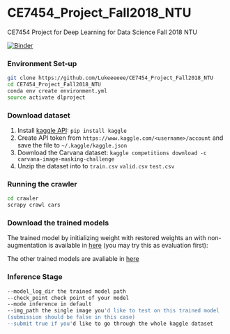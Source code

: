 # CE7454_Project_Fall2018_NTU
CE7454 Project for Deep Learning for Data Science Fall 2018 NTU


[![Binder](https://mybinder.org/badge.svg)][binder]

[binder]: https://mybinder.org/v2/gh/Lukeeeeee/CE7454_Project_Fall2018_NTU/master

### Environment Set-up

```bash
git clone https://github.com/Lukeeeeee/CE7454_Project_Fall2018_NTU
cd CE7454_Project_Fall2018_NTU
conda env create environment.yml
source activate dlproject
```

### Download dataset

1. Install [kaggle API](https://github.com/Kaggle/kaggle-api): `pip install kaggle`
3. Create API token from `https://www.kaggle.com/<username>/account` and save the file to `~/.kaggle/kaggle.json` 
4. Download the Carvana dataset: `kaggle competitions download -c carvana-image-masking-challenge`
5. Unzip the dataset into to `train.csv` `valid.csv` `test.csv`
  
### Running the crawler

```bash
cd crawler
scrapy crawl cars
```

### Download the trained models

The trained model by initializing weight with restored weights an with non-augmentation is available in [here](https://entuedu-my.sharepoint.com/:u:/g/personal/wei005_e_ntu_edu_sg/EeQC4kIQGzhPt0UFK4Azmg8B3afFElqIVEc-xUeHO5hvBQ?e=viVIFu
) (you may try this as evaluation first):

The other trained models are avaliable in [here](https://entuedu-my.sharepoint.com/:u:/g/personal/wei005_e_ntu_edu_sg/Eboz72eW3MBLuOywT7RQyJwBcbaYt5KclrNwe7DH-qg7Pw?e=iIqQH0)

### Inference Stage

```bash
--model_log_dir the trained model path
--check_point check point of your model
--mode inference in default
--img_path the single image you'd like to test on this trained model
(submission should be false in this case)
--submit true if you'd like to go through the whole kaggle dataset
```
